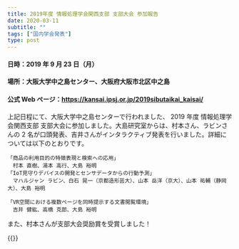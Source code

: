 ```yaml
---
title: 2019年度 情報処理学会関西支部 支部大会 参加報告
date: 2020-03-11
subtitle: ""
tags: ["国内学会発表"]
type: post
---
```


<!--more-->

#### 日時：2019 年 9 月 23 日（月）

#### 場所：大阪大学中之島センター、大阪府大阪市北区中之島

#### 公式 Web ページ：https://kansai.ipsj.or.jp/2019sibutaikai_kaisai/

上記日程にて、大阪大学中之島センターで行われました、 2019 年度 情報処理学会関西支部 支部大会に参加しました。大島研究室からは、村本さん、ラビンさんの 2 名が口頭発表、吉井さんがインタラクティブ発表を行いました。詳細については以下のとおりです。

```
「商品の利用目的の特徴表現と検索への応用」
　村本 直樹、湯本 高行、大島 裕明
「IoT見守りデバイスの開発とセンサデータからの行動予測」
　マハルジャン ラビン、白石 晃一（京都造形芸大）、山本 岳洋（京大）、山本 祐輔（静岡大）、大島 裕明

「VR空間における複数ページを同時提示する文書閲覧環境」
　吉井 健紘、高橋 克郎、大島 裕明
```

また、村本さんが支部大会奨励賞を受賞しました！

{{<gallery >}}
